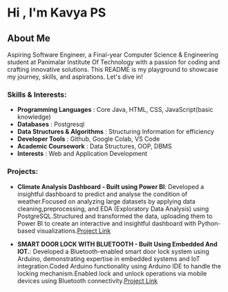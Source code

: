 # Hi , I'm Kavya PS

## About Me
Aspiring Software Engineer, a Final-year Computer Science & Engineering student at Panimalar Institute Of Technology with a passion for coding and crafting innovative solutions. This README is my playground to showcase my journey, skills, and aspirations. Let's dive in!

### Skills & Interests:

- **Programming Languages**          : Core Java, HTML, CSS, JavaScript(basic knowledge)
- **Databases**                      : Postgresql
- **Data Structures & Algorithms**   : Structuring Information for efficiency
- **Developer Tools**                : Github, Google Colab, VS Code
- **Academic Coursework**            : Data Structures, OOP, DBMS
- **Interests**                      : Web and Application Development

### Projects:
- **Climate Analysis Dashboard - Built using Power BI**: Developed a insightful dashboard to predict and analyse the condition of weather.Focused on analyzing large datasets by applying data cleaning,preprocessing, and EDA (Exploratory Data Analysis)
using PostgreSQL.Structured and transformed the data, uploading them to Power BI to create an interactive and
insightful dashboard with Python-based visualizations.[Project Link](https://github.com/grishma-gedela/Online-Food-Ordering---Infosys.git)

- **SMART DOOR LOCK WITH BLUETOOTH - Built Using Embedded And IOT.**: Developed a Bluetooth-enabled smart door lock system using Arduino, demonstrating expertise in embedded systems
and IoT integration.Coded Arduino functionality using Arduino IDE to handle the locking mechanism.Enabled lock
and unlock operations via mobile devices using Bluetooth connectivity.[Project Link](https://github.com/grishma-gedela/Tech-News.git)
 







